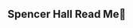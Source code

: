 ## Spencer Hall Read Me👋

<!--
**shall053/shall053** is a ✨ _special_ ✨ repository because its `README.md` (this file) appears on your GitHub profile.

Here are some ideas to get you started:

- 🔭 I’m currently working on learning computer science
- 🌱 I’m currently learning coding and cyber security
- 🤔 I’m looking for help with improving as a coder
- 💬 Ask me about anything
- ⚡ Fun fact: I am an eagle scout and worked as a merit badge counselor at a scout camp
-->

